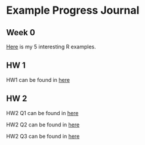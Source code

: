 # Example Progress Journal
## Week 0
[Here](http://htmlpreview.github.io/?https://github.com/BU-IE-582/fall18-ilkerkurtulus/blob/master/files/interesting_examples.html) is my 5 interesting R examples.

## HW 1 
HW1 can be found in [here](http://htmlpreview.github.io/?https://github.com/BU-IE-582/fall18-ilkerkurtulus/blob/master/files/hw1.html)

## HW 2
HW2 Q1 can be found in [here](http://htmlpreview.github.io/?https://github.com/BU-IE-582/fall18-ilkerkurtulus/blob/master/files/homework2q1.html)

HW2 Q2 can be found in [here](http://htmlpreview.github.io/?https://github.com/BU-IE-582/fall18-ilkerkurtulus/blob/master/files/homework2q2.html)

HW2 Q3 can be found in [here](http://htmlpreview.github.io/?https://github.com/BU-IE-582/fall18-ilkerkurtulus/blob/master/files/homework2q3.html)
